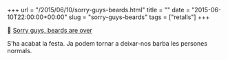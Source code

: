+++
url = "/2015/06/10/sorry-guys-beards.html"
title = ""
date = "2015-06-10T22:00:00+00:00"
slug = "sorry-guys-beards"
tags = ["retalls"]
+++

📎 [Sorry guys, beards are over](http://mashable.com/2015/06/10/yuccie-beards/)

S’ha acabat la festa. Ja podem tornar a deixar-nos barba les persones normals.